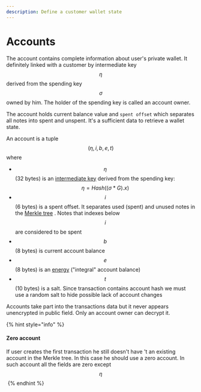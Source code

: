 ```yaml
---
description: Define a customer wallet state
---
```


# Accounts

The account contains complete information about user's private wallet. It definitely linked with a customer by intermediate key $$\eta$$ derived from the spending key $$\sigma$$owned by him. The holder of the spending key is called an account owner.

The account holds current balance value and `spent offset` which separates all notes into spent and unspent. It's a sufficient data to retrieve a wallet state.

An account is a tuple $$(\eta, i, b, e, t)$$ where

* $$\eta$$ (32 bytes) is an [intermediate key](../zkbob-keys/) derived from the spending key: $$\eta = Hash((\sigma*G).x)$$
* $$i$$(6 bytes) is a spent offset. It separates used (spent) and unused notes in the [Merkle tree](../untitled/) . Notes that indexes below $$i$$ are considered to be spent
* $$b$$(8 bytes) is current account balance
* $$e$$(8 bytes) is an [energy](../the-energy.md) ("integral" account balance)
* $$t$$(10 bytes) is a salt. Since transaction contains account hash we must use a random salt to hide possible lack of account changes

Accounts take part into the transactions data but it never appears unencrypted in public field. Only an account owner can decrypt it.

{% hint style="info" %}
#### Zero account

If user creates the first transaction he still doesn't have 't an existing account in the Merkle tree. In this case he should use a zero account. In such account all the fields are zero except $$\eta$$​
{% endhint %}
